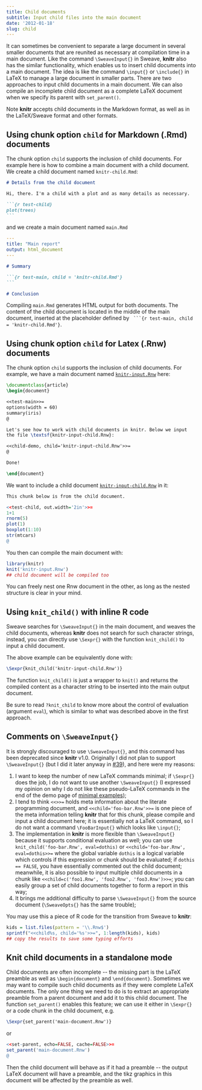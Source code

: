 ```yaml
---
title: Child documents
subtitle: Input child files into the main document
date: '2012-01-18'
slug: child
---
```


It can sometimes be convenient to separate a large document in several smaller documents that are reunited as necessary at compilation time in a main document. Like the command `\SweaveInput{}` in Sweave, **knitr** also has the similar functionality, which enables us to insert child documents into a main document. The idea is like the command `\input{}` or `\include{}` in LaTeX to manage a large document in smaller parts. There are two approaches to input child documents in a main document. We can also compile an incomplete child document as a complete LaTeX document when we specify its parent with `set_parent()`.

Note **knitr** accepts child documents in the Markdown format, as well as in the LaTeX/Sweave format and other formats.

## Using chunk option `child` for Markdown (.Rmd) documents

The chunk option `child` supports the inclusion of child documents. For example here is how to combine a main document with a child document. We create a child document named `knitr-child.Rmd`:

````markdown
# Details from the child document

Hi, there. I'm a child with a plot and as many details as necessary.

```{r test-child}
plot(trees)
```
````

and we create a main document named `main.Rmd` 

```yaml
---
title: "Main report"
output: html_document
---
```
````markdown
# Summary 

```{r test-main, child = 'knitr-child.Rmd'}
```

# Conclusion
````

Compiling `main.Rmd` generates HTML output for both documents. The content of the child document is located in the middle of the main document, inserted at the placeholder defined by ```` ```{r test-main, child = 'knitr-child.Rmd'}````.

## Using chunk option `child` for Latex (.Rnw) documents

The chunk option `child` supports the inclusion of child documents. For example, we have a main document named [`knitr-input.Rnw`](https://github.com/yihui/knitr/blob/master/inst/examples/knitr-input.Rnw) here:

```tex 
\documentclass{article}
\begin{document}

<<test-main>>=
options(width = 60)
summary(iris)
@

Let's see how to work with child documents in knitr. Below we input
the file \textsf{knitr-input-child.Rnw}:

<<child-demo, child='knitr-input-child.Rnw'>>=
@

Done!

\end{document}
```

We want to include a child document [`knitr-input-child.Rnw`](https://github.com/yihui/knitr/blob/master/inst/examples/knitr-input-child.Rnw) in it:

```r 
This chunk below is from the child document.

<<test-child, out.width='2in'>>=
1+1
rnorm(5)
plot(1)
boxplot(1:10)
str(mtcars)
@
```

You then can compile the main document with:

```r 
library(knitr)
knit('knitr-input.Rnw')
## child document will be compiled too
```

You can freely nest one Rnw document in the other, as long as the nested structure is clear in your mind.

## Using `knit_child()` with inline R code

Sweave searches for `\SweaveInput{}` in the main document, and weaves the child documents, whereas **knitr** does not search for such character strings, instead, you can directly use `\Sexpr{}` with the function `knit_child()` to input a child document.

The above example can be equivalently done with:

```tex 
\Sexpr{knit_child('knitr-input-child.Rnw')}
```

The function `knit_child()` is just a wrapper to `knit()` and returns the compiled content as a character string to be inserted into the main output document.

Be sure to read `?knit_child` to know more about the control of evaluation (argument `eval`), which is similar to what was described above in the first approach.

## Comments on `\SweaveInput{}`

It is strongly discouraged to use `\SweaveInput{}`, and this command has been deprecated since **knitr** v1.0. Originally I did not plan to support `\SweaveInput{}` (but I did it later anyway in [#39](https://github.com/yihui/knitr/issues/39)), and here were my reasons:

1. I want to keep the number of new LaTeX commands minimal; if `\Sexpr{}` does the job, I do not want to use another `\SweaveInput{}` (I expressed my opinion on why I do not like these pseudo-LaTeX commands in the end of the demo page of [minimal examples](../minimal/));
1. I tend to think `<<>>=` holds meta information about the literate programming document, and `<<child='foo-bar.Rnw'>>=` is one piece of the meta information telling **knitr** that for this chunk, please compile and input a child document here; it is essentially not a LaTeX command, so I do not want a command `\FooBarInput{}` which looks like `\input{}`;
1. The implementation in **knitr** is more flexible than `\SweaveInput{}` because it supports conditional evaluation as well; you can use `knit_child('foo-bar.Rnw', eval=dothis)` or `<<child='foo-bar.Rnw', eval=dothis>>=` where the global variable `dothis` is a logical variable which controls if this expression or chunk should be evaluated; if `dothis == FALSE`, you have essentially commented out the child document; meanwhile, it is also possible to input multiple child documents in a chunk like `<<child=c('foo1.Rnw', 'foo2.Rnw', 'foo3.Rnw')>>=`; you can easily group a set of child documents together to form a report in this way;
1. It brings me additional difficulty to parse `\SweaveInput{}` from the source document (`\SweaveOpts{}` has the same trouble);

You may use this a piece of R code for the transition from Sweave to **knitr**:

```r 
kids = list.files(pattern = '\\.Rnw$')
sprintf("<<child%s, child='%s'>>=", 1:length(kids), kids)
## copy the results to save some typing efforts
```

## Knit child documents in a standalone mode

Child documents are often incomplete -- the missing part is the LaTeX preamble as well as `\begin{document}` and `\end{document}`. Sometimes we may want to compile such child documents as if they were complete LaTeX documents. The only one thing we need to do is to extract an appropriate preamble from a parent document and add it to this child document. The function `set_parent()` enables this feature; we can use it either in `\Sexpr{}` or a code chunk in the child document, e.g.

```tex 
\Sexpr{set_parent('main-document.Rnw')}
```

or

```r 
<<set-parent, echo=FALSE, cache=FALSE>>=
set_parent('main-document.Rnw')
@
```

Then the child document will behave as if it had a preamble -- the output LaTeX document will have a preamble, and the tikz graphics in this document will be affected by the preamble as well.
